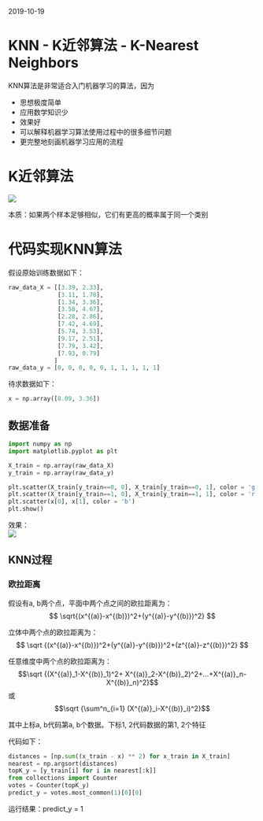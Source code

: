 2019-10-19

# KNN - K近邻算法 - K-Nearest Neighbors

KNN算法是非常适合入门机器学习的算法，因为
- 思想极度简单
- 应用数学知识少
- 效果好
- 可以解释机器学习算法使用过程中的很多细节问题
- 更完整地刻画机器学习应用的流程

# K近邻算法

![](http://windmissing.github.io/images_for_gitbook/liu_yu_bo_play_with_machine_learning/17.png)  

本质：如果两个样本足够相似，它们有更高的概率属于同一个类别

# 代码实现KNN算法

假设原始训练数据如下：

```python
raw_data_X = [[3.39, 2.33],
              [3.11, 1.78],
              [1.34, 3.36],
              [3.58, 4.67],
              [2.28, 2.86],
              [7.42, 4.69],
              [5.74, 3.53],
              [9.17, 2.51],
              [7.79, 3.42],
              [7.93, 0.79]
             ]
raw_data_y = [0, 0, 0, 0, 0, 1, 1, 1, 1, 1]
```

待求数据如下：

```python
x = np.array([8.09, 3.36])
```

## 数据准备

```python
import numpy as np
import matplotlib.pyplot as plt

X_train = np.array(raw_data_X)
y_train = np.array(raw_data_y)

plt.scatter(X_train[y_train==0, 0], X_train[y_train==0, 1], color = 'g')
plt.scatter(X_train[y_train==1, 0], X_train[y_train==1, 1], color = 'r')
plt.scatter(x[0], x[1], color = 'b')
plt.show()
```

效果：  
![](http://windmissing.github.io/images_for_gitbook/liu_yu_bo_play_with_machine_learning/18.png)

## KNN过程

### 欧拉距离

假设有a, b两个点，平面中两个点之间的欧拉距离为：  
$$
\sqrt{(x^{(a)}-x^{(b)})^2+(y^{(a)}-y^{(b)})^2}
$$

立体中两个点的欧拉距离为：  
$$
\sqrt {(x^{(a)}-x^{(b)})^2+(y^{(a)}-y^{(b)})^2+(z^{(a)}-z^{(b)})^2}
$$

任意维度中两个点的欧拉距离为：  
$$\sqrt {(X^{(a)}_1-X^{(b)}_1)^2+ X^{(a)}_2-X^{(b)}_2)^2+...+X^{(a)}_n-X^{(b)}_n)^2}$$或$$\sqrt {\sum^n_{i=1} (X^{(a)}_i-X^{(b)}_i)^2}$$

其中上标a, b代码第a, b个数据。下标1, 2代码数据的第1, 2个特征

代码如下：

```python
distances = [np.sum((x_train - x) ** 2) for x_train in X_train]
nearest = np.argsort(distances)
topK_y = [y_train[i] for i in nearest[:k]]
from collections import Counter
votes = Counter(topK_y)
predict_y = votes.most_common(1)[0][0]
```

运行结果：predict_y = 1
